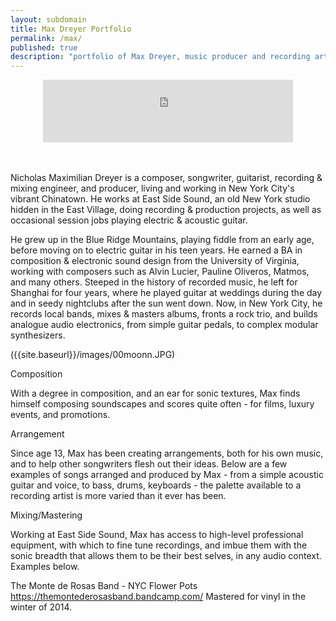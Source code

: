 ```yaml
---
layout: subdomain
title: Max Dreyer Portfolio
permalink: /max/
published: true
description: "portfolio of Max Dreyer, music producer and recording artist based in New York."
---
```


<center>
<iframe width="400" height="100" style="position: relative; display: block; width: 400px; height: 100px;" src="http://bandcamp.com/EmbeddedPlayer/v=2/album=1328762051/size=venti/bgcol=FFFFFF/linkcol=4285BB/transparent=true/" allowtransparency="true" frameborder="0"><a href="http://dirteater.dreyerprojects.info/album/working-portfolio">Working Portfolio</a></iframe>
</center>
<br><br>

Nicholas Maximilian Dreyer is a composer, songwriter, guitarist, recording & mixing engineer, and producer, living and working in New York City's vibrant Chinatown. He works at East Side Sound, an old New York studio hidden in the East Village, doing recording & production projects, as well as occasional session jobs playing electric & acoustic guitar.

He grew up in the Blue Ridge Mountains, playing fiddle from an early age, before moving on to electric guitar in his teen years. He earned a BA in composition & electronic sound design from the University of Virginia, working with composers such as Alvin Lucier, Pauline Oliveros, Matmos, and many others. Steeped in the history of recorded music, he left for Shanghai for four years, where he played guitar at weddings during the day and in seedy nightclubs after the sun went down. Now, in New York City, he records local bands, mixes & masters albums, fronts a rock trio, and builds analogue audio electronics, from simple guitar pedals, to complex modular synthesizers.

({{site.baseurl}}/images/00moonn.JPG)

Composition

With a degree in composition, and an ear for sonic textures, Max finds himself composing soundscapes and scores quite often - for films, luxury events, and promotions. 

Arrangement

Since age 13, Max has been creating arrangements, both for his own music, and to help other songwriters flesh out their ideas. Below are a few examples of songs arranged and produced by Max - from a simple acoustic guitar and voice, to bass, drums, keyboards - the palette available to a recording artist is more varied than it ever has been.

Mixing/Mastering

Working at East Side Sound, Max has access to high-level professional equipment, with which to fine tune recordings, and imbue them with the sonic breadth that allows them to be their best selves, in any audio context. Examples below.

The Monte de Rosas Band - NYC Flower Pots
https://themontederosasband.bandcamp.com/
Mastered for vinyl in the winter of 2014.
